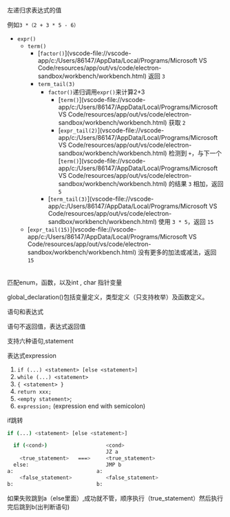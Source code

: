 左递归求表达式的值

例如`3 *（2 + 3 * 5 - 6）`

- `expr()`
  - `term()`
    - [`factor()`](vscode-file://vscode-app/c:/Users/86147/AppData/Local/Programs/Microsoft VS Code/resources/app/out/vs/code/electron-sandbox/workbench/workbench.html) 返回 `3`
    - `term_tail(3)`
      - `factor()`递归调用`expr()`来计算2+3
        - [`term()`](vscode-file://vscode-app/c:/Users/86147/AppData/Local/Programs/Microsoft VS Code/resources/app/out/vs/code/electron-sandbox/workbench/workbench.html) 获取 `2`
        - [`expr_tail(2)`](vscode-file://vscode-app/c:/Users/86147/AppData/Local/Programs/Microsoft VS Code/resources/app/out/vs/code/electron-sandbox/workbench/workbench.html) 检测到 `+`，与下一个 [`term()`](vscode-file://vscode-app/c:/Users/86147/AppData/Local/Programs/Microsoft VS Code/resources/app/out/vs/code/electron-sandbox/workbench/workbench.html) 的结果 `3` 相加，返回 `5`
      - [`term_tail(3)`](vscode-file://vscode-app/c:/Users/86147/AppData/Local/Programs/Microsoft VS Code/resources/app/out/vs/code/electron-sandbox/workbench/workbench.html) 使用 `3 * 5`，返回 `15`
  - [`expr_tail(15)`](vscode-file://vscode-app/c:/Users/86147/AppData/Local/Programs/Microsoft VS Code/resources/app/out/vs/code/electron-sandbox/workbench/workbench.html) 没有更多的加法或减法，返回 `15`

###### 

匹配enum，函数，以及int , char 指针变量

global_declaration()包括变量定义，类型定义（只支持枚举）及函数定义。



语句和表达式

语句不返回值，表达式返回值

支持六种语句,statement

表达式expression

1. `if (...) <statement> [else <statement>]`
2. `while (...) <statement>`
3. `{ <statement> }`
4. `return xxx;`
5. `<empty statement>`;
6. `expression;` (expression end with semicolon)



if跳转

```bash
if (...) <statement> [else <statement>]

  if (<cond>)                   <cond>
                                JZ a
    <true_statement>   ===>     <true_statement>
  else:                         JMP b
a:                           a:
    <false_statement>           <false_statement>
b:                           b:
```

如果失败跳到a（else里面）,成功就不管，顺序执行（true_statement）然后执行完后跳到b(出判断语句)